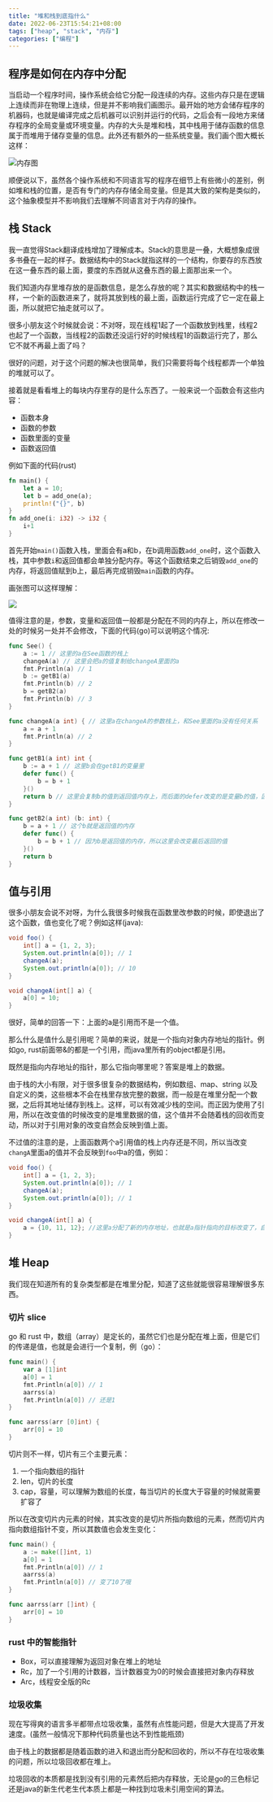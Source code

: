 ```yaml
---
title: "堆和栈到底指什么"
date: 2022-06-23T15:54:21+08:00
tags: ["heap", "stack", "内存"]
categories: ["编程"]
---
```


## 程序是如何在内存中分配
当启动一个程序时间，操作系统会给它分配一段连续的内存。这些内存只是在逻辑上连续而非在物理上连续，但是并不影响我们画图示。最开始的地方会储存程序的机器码，也就是编译完成之后机器可以识别并运行的代码，之后会有一段地方来储存程序的全局变量或环境变量。内存的大头是堆和栈，其中栈用于储存函数的信息属于而堆用于储存变量的信息。此外还有额外的一些系统变量。我们画个图大概长这样：

![内存图](/blog/img/220623/1.png)

顺便说以下，虽然各个操作系统和不同语言写的程序在细节上有些微小的差别，例如堆和栈的位置，是否有专门的内存存储全局变量。但是其大致的架构是类似的，这个抽象模型并不影响我们去理解不同语言对于内存的操作。

## 栈 Stack
我一直觉得Stack翻译成栈增加了理解成本。Stack的意思是一叠，大概想象成很多书叠在一起的样子。数据结构中的Stack就指这样的一个结构，你要存的东西放在这一叠东西的最上面，要度的东西就从这叠东西的最上面那出来一个。

我们知道内存里堆存放的是函数信息，是怎么存放的呢？其实和数据结构中的栈一样，一个新的函数进来了，就将其放到栈的最上面，函数运行完成了它一定在最上面，所以就把它抽走就可以了。

很多小朋友这个时候就会说：不对呀，现在线程1起了一个函数放到栈里，线程2也起了一个函数，当线程2的函数还没运行好的时候线程1的函数运行完了，那么它不就不再最上面了吗？

很好的问题，对于这个问题的解决也很简单，我们只需要将每个线程都弄一个单独的堆就可以了。

接着就是看看堆上的每块内存里存的是什么东西了。一般来说一个函数会有这些内容：
* 函数本身
* 函数的参数
* 函数里面的变量
* 函数返回值


例如下面的代码(rust)
```rust
fn main() {
    let a = 10;
    let b = add_one(a);
    println!("{}", b)
}
fn add_one(i: i32) -> i32 {
    i+1
}
```
首先开始`main()`函数入栈，里面会有a和b，在b调用函数`add_one`时，这个函数入栈，其中参数`i`和返回值都会单独分配内存。等这个函数结束之后销毁`add_one`的内存，将返回值赋到b上，最后再完成销毁`main`函数的内存。

画张图可以这样理解：

![](/blog/img/220623/2.png)

值得注意的是，参数，变量和返回值一般都是分配在不同的内存上，所以在修改一处的时候另一处并不会修改，下面的代码(go)可以说明这个情况:
```go
func See() {
    a := 1 // 这里的a在See函数的栈上
    changeA(a) // 这里会把a的值复制给changeA里面的a
    fmt.Println(a) // 1
    b := getB1(a)
    fmt.Println(b) // 2
    b = getB2(a)
    fmt.Println(b) // 3
}

func changeA(a int) { // 这里a在changeA的参数栈上，和See里面的a没有任何关系
    a = a + 1
    fmt.Println(a) // 2
}

func getB1(a int) int {
    b := a + 1 // 这里b会在getB1的变量里
    defer func() {
        b = b + 1
    }()
    return b // 这里会复制b的值到返回值内存上，而后面的defer改变的是变量b的值，因此最后返回的值不会变
}

func getB2(a int) (b: int) {
    b = a + 1 // 这个b就是返回值的内存
    defer func() {
        b = b + 1 // 因为b是返回值的内存，所以这里会改变最后返回的值
    }()
    return b
}
```

## 值与引用

很多小朋友会说不对呀，为什么我很多时候我在函数里改参数的时候，即使退出了这个函数，值也变化了呢？例如这样(java):

```java
void foo() {
    int[] a = {1, 2, 3};
    System.out.println(a[0]); // 1
    changeA(a);
    System.out.println(a[0]); // 10
}

void changeA(int[] a) {
    a[0] = 10;
}
```

很好，简单的回答一下：上面的a是引用而不是一个值。

那么什么是值什么是引用呢？简单的来说，就是一个指向对象内存地址的指针。例如go, rust前面带&的都是一个引用，而java里所有的object都是引用。

既然是指向内存地址的指针，那么它指向哪里呢？答案是堆上的数据。

由于栈的大小有限，对于很多很复杂的数据结构，例如数组、map、string 以及自定义的类，这些根本不会在栈里存放完整的数据，而一般是在堆里分配一个数据，之后将其地址储存到栈上。这样，可以有效减少栈的空间。而正因为使用了引用，所以在改变值的时候改变的是堆里数据的值，这个值并不会随着栈的回收而变动，所以对于引用对象的改变自然会反映到值上面。

不过值的注意的是，上面函数两个a引用值的栈上内存还是不同，所以当改变`changA`里面a的值并不会反映到`foo`中a的值，例如：

```java
void foo() {
    int[] a = {1, 2, 3};
    System.out.println(a[0]); // 1
    changeA(a);
    System.out.println(a[0]); // 1
}

void changeA(int[] a) {
    a = {10, 11, 12}; //这里a分配了新的内存地址，也就是a指针指向的目标改变了，自如不会改变foo中的a
}
```

## 堆 Heap

我们现在知道所有的复杂类型都是在堆里分配，知道了这些就能很容易理解很多东西。

### 切片 slice
go 和 rust 中，数组（array）是定长的，虽然它们也是分配在堆上面，但是它们的传递是值，也就是会进行一个复制，例（go）：

```go
func main() {
	var a [1]int
	a[0] = 1
	fmt.Println(a[0]) // 1
	aarrss(a)
	fmt.Println(a[0]) // 还是1
}

func aarrss(arr [0]int) {
	arr[0] = 10
}
```

切片则不一样，切片有三个主要元素：
1. 一个指向数组的指针
2. len，切片的长度
3. cap，容量，可以理解为数组的长度，每当切片的长度大于容量的时候就需要扩容了

所以在改变切片内元素的时候，其实改变的是切片所指向数组的元素，然而切片内指向数组指针不变，所以其数值也会发生变化：

```go
func main() {
	a := make([]int, 1)
	a[0] = 1
	fmt.Println(a[0]) // 1
	aarrss(a)
	fmt.Println(a[0]) // 变了10了哦
}

func aarrss(arr []int) {
	arr[0] = 10
}
```

### rust 中的智能指针
* Box，可以直接理解为返回对象在堆上的地址
* Rc，加了一个引用的计数器，当计数器变为0的时候会直接把对象内存释放
* Arc，线程安全版的Rc

### 垃圾收集
现在写得爽的语言多半都带点垃圾收集，虽然有点性能问题，但是大大提高了开发速度。(虽然一般情况下那种代码质量也达不到性能瓶颈)

由于栈上的数据都是随着函数的进入和退出而分配和回收的，所以不存在垃圾收集的问题，所以垃圾回收都在堆上。

垃圾回收的本质都是找到没有引用的元素然后把内存释放，无论是go的三色标记还是java的新生代老生代本质上都是一种找到垃圾未引用空间的算法。